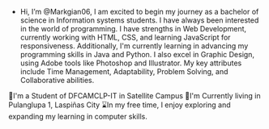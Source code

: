 - Hi, I’m @Markgian06, I am excited to begin my journey as a bachelor of science in Information systems students. I have always  been interested in the world of programming. I have strengths in Web Development, currently working with HTML, CSS, and learning JavaScript for responsiveness. Additionally, I'm currently  learning in advancing my programming skills in Java and Python. I also excel in Graphic Design, using Adobe tools like Photoshop and Illustrator. My key attributes include Time Management, Adaptability, Problem Solving, and Collaborative abilities.

🏫I'm a Student of DFCAMCLP-IT in Satellite Campus 
🏡I'm Currently living in Pulanglupa 1, Laspiñas City
⌛In my free time, I enjoy exploring and expanding my learning in computer skills.



<!---
Markgian06/Markgian06 is a ✨ special ✨ repository because its `README.md` (this file) appears on your GitHub profile.
You can click the Preview link to take a look at your changes.
--->

